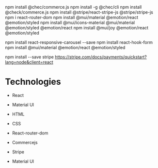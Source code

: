npm install @chec/commerce.js
npm install -g @chec/cli
npm install @check/commerce.js 
npm install @stripe/react-stripe-js @stripe/stripe-js
npm i react-router-dom
npm install @mui/material @emotion/react @emotion/styled
npm install @mui/icons-material @mui/material @emotion/styled @emotion/react
npm install @mui/joy @emotion/react @emotion/styled

npm install react-responsive-carousel --save
npm install react-hook-form
npm install @mui/material @emotion/react @emotion/styled


npm install --save stripe
https://stripe.com/docs/payments/quickstart?lang=node&client=react
# Technologies

* React
* Material UI
* HTML
* CSS

* React-router-dom
* Commercejs
* Stripe
* Material UI